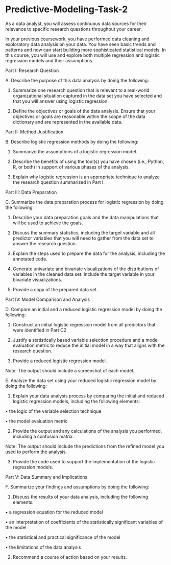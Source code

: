 # Predictive-Modeling-Task-2

As a data analyst, you will assess continuous data sources for their relevance to specific research questions throughout your career.

In your previous coursework, you have performed data cleaning and exploratory data analysis on your data. You have seen basic trends and patterns and now can start building more sophisticated statistical models. In this course, you will use and explore both multiple regression and logistic regression models and their assumptions.

Part I: Research Question

A.  Describe the purpose of this data analysis by doing the following:

1.  Summarize one research question that is relevant to a real-world organizational situation captured in the data set you have selected and that you will answer using logistic regression.

2.  Define the objectives or goals of the data analysis. Ensure that your objectives or goals are reasonable within the scope of the data dictionary and are represented in the available data.



Part II: Method Justification

B.  Describe logistic regression methods by doing the following:

1.  Summarize the assumptions of a logistic regression model.

2.  Describe the benefits of using the tool(s) you have chosen (i.e., Python, R, or both) in support of various phases of the analysis.

3.  Explain why logistic regression is an appropriate technique to analyze the research question summarized in Part I.



Part III: Data Preparation

C.  Summarize the data preparation process for logistic regression by doing the following:

1.  Describe your data preparation goals and the data manipulations that will be used to achieve the goals.

2.  Discuss the summary statistics, including the target variable and all predictor variables that you will need to gather from the data set to answer the research question.

3.  Explain the steps used to prepare the data for the analysis, including the annotated code.

4.  Generate univariate and bivariate visualizations of the distributions of variables in the cleaned data set. Include the target variable in your bivariate visualizations.

5.  Provide a copy of the prepared data set.



Part IV: Model Comparison and Analysis

D.  Compare an initial and a reduced logistic regression model by doing the following:

1.  Construct an initial logistic regression model from all predictors that were identified in Part C2

2.  Justify a statistically based variable selection procedure and a model evaluation metric to reduce the initial model in a way that aligns with the research question.

3.  Provide a reduced logistic regression model.



Note: The output should include a screenshot of each model.



E.  Analyze the data set using your reduced logistic regression model by doing the following:

1.  Explain your data analysis process by comparing the initial and reduced logistic regression models, including the following elements:

•  the logic of the variable selection technique

•  the model evaluation metric

2.  Provide the output and any calculations of the analysis you performed, including a confusion matrix.



Note: The output should include the predictions from the refined model you used to perform the analysis. 



3.  Provide the code used to support the implementation of the logistic regression models.



Part V: Data Summary and Implications

F.  Summarize your findings and assumptions by doing the following:

1.  Discuss the results of your data analysis, including the following elements:

•  a regression equation for the reduced model

•  an interpretation of coefficients of the statistically significant variables of the model

•  the statistical and practical significance of the model

•  the limitations of the data analysis

2.  Recommend a course of action based on your results.
